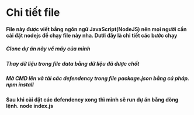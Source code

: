 # Chi tiết file
#### File này được viết bằng ngôn ngữ JavaScript(NodeJS) nên mọi người cần cài đặt nodejs để chạy file này nha. Dưới đây là chi tiết các bước chạy
##### Clone dự án này về máy của mình
##### Thay dữ liệu trong file data bằng dữ liệu đã được chốt
##### Mở CMD lên và tải các defendency trong file package.json bằng cú pháp. npm install
#### Sau khi cài đặt các defendency xong thì mình sẽ run dự án bằng dòng lệnh. node index.js

